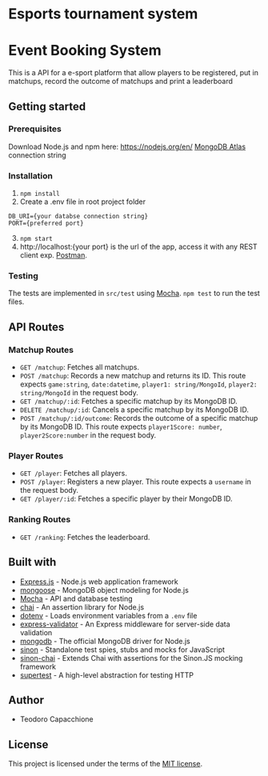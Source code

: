 # Esports tournament system

# Event Booking System
This is a API for a e-sport platform that allow players to be registered, put in matchups, record the outcome of matchups and print a leaderboard

## Getting started
### Prerequisites
Download Node.js and npm here: https://nodejs.org/en/
[MongoDB Atlas](https://www.mongodb.com/cloud/atlas) connection string

### Installation
1. `npm install`
2. Create a .env file in root project folder
```
DB_URI={your databse connection string}
PORT={preferred port}
```  
3. `npm start` 
4. http://localhost:{your port} is the url of the app, access it with any REST client exp. [Postman](https://www.postman.com/downloads/).

### Testing
The tests are implemented in `src/test` using [Mocha](https://github.com/mochajs/mocha). `npm test` to run the test files.

## API Routes

### Matchup Routes

- `GET /matchup`: Fetches all matchups.
- `POST /matchup`: Records a new matchup and returns its ID. This route expects `game:string`, `date:datetime`, `player1: string/MongoId`, `player2: string/MongoId` in the request body.
- `GET /matchup/:id`: Fetches a specific matchup by its MongoDB ID.
- `DELETE /matchup/:id`: Cancels a specific matchup by its MongoDB ID.
- `POST /matchup/:id/outcome`: Records the outcome of a specific matchup by its MongoDB ID. This route expects `player1Score: number`, `player2Score:number` in the request body.

### Player Routes

- `GET /player`: Fetches all players.
- `POST /player`: Registers a new player. This route expects a `username` in the request body.
- `GET /player/:id`: Fetches a specific player by their MongoDB ID.

### Ranking Routes

- `GET /ranking`: Fetches the leaderboard.

## Built with

- [Express.js](https://github.com/expressjs/express) - Node.js web application framework
- [mongoose](https://github.com/Automattic/mongoose) - MongoDB object modeling for Node.js
- [Mocha](https://github.com/mochajs/mocha) - API and database testing
- [chai](https://github.com/chaijs/chai) - An assertion library for Node.js
- [dotenv](https://github.com/motdotla/dotenv) - Loads environment variables from a `.env` file
- [express-validator](https://github.com/express-validator/express-validator) - An Express middleware for server-side data validation
- [mongodb](https://github.com/mongodb/node-mongodb-native) - The official MongoDB driver for Node.js
- [sinon](https://github.com/sinonjs/sinon) - Standalone test spies, stubs and mocks for JavaScript
- [sinon-chai](https://github.com/domenic/sinon-chai) - Extends Chai with assertions for the Sinon.JS mocking framework
- [supertest](https://github.com/visionmedia/supertest) - A high-level abstraction for testing HTTP

## Author
- Teodoro Capacchione

## License
This project is licensed under the terms of the [MIT license](./LICENCE.txt).
